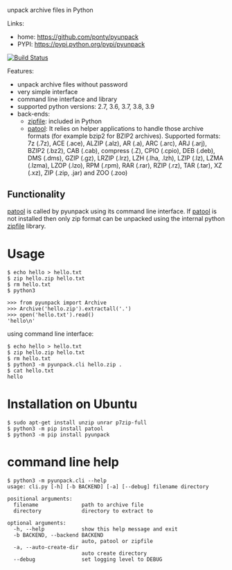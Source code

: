 unpack archive files in Python

Links:
 * home: https://github.com/ponty/pyunpack
 * PYPI: https://pypi.python.org/pypi/pyunpack

[![Build Status](https://travis-ci.org/ponty/pyunpack.svg?branch=master)](https://travis-ci.org/ponty/pyunpack)

Features:
 - unpack archive files without password
 - very simple interface
 - command line interface and library
 - supported python versions: 2.7, 3.6, 3.7, 3.8, 3.9
 - back-ends: 
    * [zipfile][2]: included in Python
    * [patool][1]: 
      It relies on helper applications to handle those archive formats 
      (for example bzip2 for BZIP2 archives).
      Supported formats:
      7z (.7z), ACE (.ace), ALZIP (.alz), AR (.a), ARC (.arc), ARJ (.arj), 
      BZIP2 (.bz2), CAB (.cab), compress (.Z), CPIO (.cpio), DEB (.deb), 
      DMS (.dms), GZIP (.gz), LRZIP (.lrz), LZH (.lha, .lzh), LZIP (.lz), 
      LZMA (.lzma), LZOP (.lzo), RPM (.rpm), RAR (.rar), RZIP (.rz), 
      TAR (.tar), XZ (.xz), ZIP (.zip, .jar) and ZOO (.zoo)  
 

Functionality
-------------

[patool][1] is called by pyunpack using its command line interface.
If [patool][1] is not installed then only zip format can be unpacked
using the internal python [zipfile][2] library.

 
Usage
=====

```console
$ echo hello > hello.txt
$ zip hello.zip hello.txt
$ rm hello.txt
$ python3
```
```pycon
>>> from pyunpack import Archive
>>> Archive('hello.zip').extractall('.')
>>> open('hello.txt').read()
'hello\n'
```

using command line interface:

```console
$ echo hello > hello.txt
$ zip hello.zip hello.txt
$ rm hello.txt
$ python3 -m pyunpack.cli hello.zip .
$ cat hello.txt
hello
```

Installation on Ubuntu
======================

```console
$ sudo apt-get install unzip unrar p7zip-full
$ python3 -m pip install patool
$ python3 -m pip install pyunpack
```


command line help
==================

<!-- embedme doc/gen/python3_-m_pyunpack.cli_--help.txt -->
```console
$ python3 -m pyunpack.cli --help
usage: cli.py [-h] [-b BACKEND] [-a] [--debug] filename directory

positional arguments:
  filename              path to archive file
  directory             directory to extract to

optional arguments:
  -h, --help            show this help message and exit
  -b BACKEND, --backend BACKEND
                        auto, patool or zipfile
  -a, --auto-create-dir
                        auto create directory
  --debug               set logging level to DEBUG
```


[1]: http://pypi.python.org/pypi/patool
[2]: http://docs.python.org/library/zipfile.html
